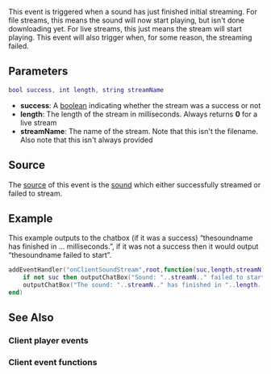 This event is triggered when a sound has just finished initial streaming. For file streams, this means the sound will now start playing, but isn't done downloading yet. For live streams, this just means the stream will start playing. This event will also trigger when, for some reason, the streaming failed.

Parameters
----------

``` lua
bool success, int length, string streamName
```

-   **success**: A [boolean](/docs/boolean.md "wikilink") indicating whether the stream was a success or not
-   **length**: The length of the stream in milliseconds. Always returns **0** for a live stream
-   **streamName**: The name of the stream. Note that this isn't the filename. Also note that this isn't always provided

Source
------

The [source](/docs/event_system#event_source.md "wikilink") of this event is the [sound](/sound.md "wikilink") which either successfully streamed or failed to stream.

Example
-------

This example outputs to the chatbox (if it was a success) “thesoundname has finished in ... milliseconds.”, if it was not a success then it would output “thesoundname failed to start”.

``` lua
addEventHandler("onClientSoundStream",root,function(suc,length,streamN)
    if not suc then outputChatBox("Sound: "..streamN.." failed to start.",100,0,0) return end
    outputChatBox("The sound: "..streamN.." has finished in "..length.."ms.")
end)
```

See Also
--------

### Client player events

### Client event functions

